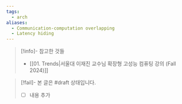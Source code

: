 ```yaml
---
tags:
  - arch
aliases:
  - Communication-computation overlapping
  - Latency hiding
---
```

> [!info]- 참고한 것들
> - [[01. Trends|서울대 이재진 교수님 확장형 고성능 컴퓨팅 강의 (Fall 2024)]]

> [!fail]- 본 글은 #draft 상태입니다.
> - [ ] 내용 추가